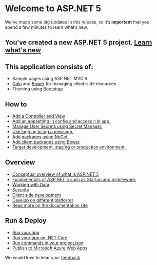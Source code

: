 # Welcome to ASP.NET 5
We've made some big updates in this release, so it’s **important** that you spend a few minutes to learn what’s new.

## You've created a new ASP.NET 5 project. [Learn what's new](http://go.microsoft.com/fwlink/?LinkId=518016)

## This application consists of:
* Sample pages using ASP.NET MVC 6
* [Gulp](http://go.microsoft.com/fwlink/?LinkId=518007) and [Bower](http://go.microsoft.com/fwlink/?LinkId=518004) for managing client-side resources
* Theming using [Bootstrap](http://go.microsoft.com/fwlink/?LinkID=398939)

## How to
* [Add a Controller and View](http://go.microsoft.com/fwlink/?LinkID=398600)
* [Add an appsetting in config and access it in app.](http://go.microsoft.com/fwlink/?LinkID=699562)
* [Manage User Secrets using Secret Manager.](http://go.microsoft.com/fwlink/?LinkId=699315)
* [Use logging to log a message.](http://go.microsoft.com/fwlink/?LinkId=699316)
* [Add packages using NuGet.](http://go.microsoft.com/fwlink/?LinkId=699317)
* [Add client packages using Bower.](http://go.microsoft.com/fwlink/?LinkId=699318)
* [Target development, staging or production environment.](http://go.microsoft.com/fwlink/?LinkId=699319)

## Overview
* [Conceptual overview of what is ASP.NET 5](http://go.microsoft.com/fwlink/?LinkId=518008)
* [Fundamentals of ASP.NET 5 such as Startup and middleware.](http://go.microsoft.com/fwlink/?LinkId=699320)
* [Working with Data](http://go.microsoft.com/fwlink/?LinkId=398602)
* [Security](http://go.microsoft.com/fwlink/?LinkId=398603)
* [Client side development](http://go.microsoft.com/fwlink/?LinkID=699321)
* [Develop on different platforms](http://go.microsoft.com/fwlink/?LinkID=699322)
* [Read more on the documentation site](http://go.microsoft.com/fwlink/?LinkID=699323)

## Run & Deploy
* [Run your app](http://go.microsoft.com/fwlink/?LinkID=517851)
* [Run your app on .NET Core](http://go.microsoft.com/fwlink/?LinkID=517852)
* [Run commands in your project.json](http://go.microsoft.com/fwlink/?LinkID=517853)
* [Publish to Microsoft Azure Web Apps](http://go.microsoft.com/fwlink/?LinkID=398609)


We would love to hear your [feedback](http://go.microsoft.com/fwlink/?LinkId=518015)
